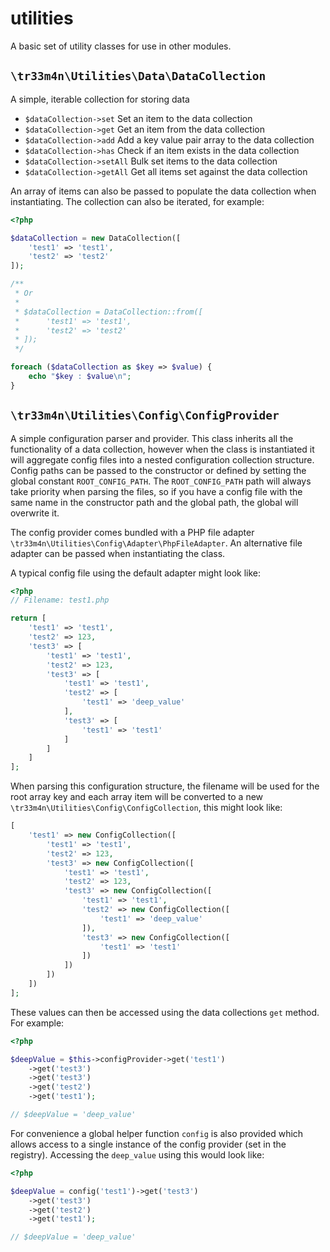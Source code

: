 # utilities
A basic set of utility classes for use in other modules.

## `\tr33m4n\Utilities\Data\DataCollection`
A simple, iterable collection for storing data

- `$dataCollection->set` Set an item to the data collection
- `$dataCollection->get` Get an item from the data collection
- `$dataCollection->add` Add a key value pair array to the data collection
- `$dataCollection->has` Check if an item exists in the data collection
- `$dataCollection->setAll` Bulk set items to the data collection
- `$dataCollection->getAll` Get all items set against the data collection

An array of items can also be passed to populate the data collection when instantiating. The collection can also be iterated, for example:
```php
<?php

$dataCollection = new DataCollection([
    'test1' => 'test1',
    'test2' => 'test2'
]);

/**
 * Or 
 * 
 * $dataCollection = DataCollection::from([
 *      'test1' => 'test1',
 *      'test2' => 'test2'
 * ]);
 */

foreach ($dataCollection as $key => $value) {
    echo "$key : $value\n";
}
```

## `\tr33m4n\Utilities\Config\ConfigProvider`
A simple configuration parser and provider. This class inherits all the functionality of a data collection, however when the class is instantiated
it will aggregate config files into a nested configuration collection structure. Config paths can be passed to the constructor or
defined by setting the global constant `ROOT_CONFIG_PATH`. The `ROOT_CONFIG_PATH` path will always take priority when parsing the files, so if you have a config file with the same name
in the constructor path and the global path, the global will overwrite it.

The config provider comes bundled with a PHP file adapter `\tr33m4n\Utilities\Config\Adapter\PhpFileAdapter`. An alternative file adapter can be passed when instantiating the class.
 
A typical config file using the default adapter might look like:
```php
<?php
// Filename: test1.php

return [
    'test1' => 'test1',
    'test2' => 123,
    'test3' => [
        'test1' => 'test1',
        'test2' => 123,
        'test3' => [
            'test1' => 'test1',
            'test2' => [
                'test1' => 'deep_value'
            ],
            'test3' => [
                'test1' => 'test1'
            ]
        ]
    ]
];
```
When parsing this configuration structure, the filename will be used for the root array key and each array item will be converted to a new `\tr33m4n\Utilities\Config\ConfigCollection`, this might look like:
```php
[
    'test1' => new ConfigCollection([
        'test1' => 'test1',
        'test2' => 123,
        'test3' => new ConfigCollection([
            'test1' => 'test1',
            'test2' => 123,
            'test3' => new ConfigCollection([
                'test1' => 'test1',
                'test2' => new ConfigCollection([
                    'test1' => 'deep_value'
                ]),
                'test3' => new ConfigCollection([
                    'test1' => 'test1'
                ])
            ])
        ])
    ])
];
```
These values can then be accessed using the data collections `get` method. For example:
```php
<?php

$deepValue = $this->configProvider->get('test1')
    ->get('test3')
    ->get('test3')
    ->get('test2')
    ->get('test1');

// $deepValue = 'deep_value'
```
For convenience a global helper function `config` is also provided which allows access to a single instance of the config provider (set in the registry). Accessing the `deep_value` using this would look like:
```php
<?php

$deepValue = config('test1')->get('test3')
    ->get('test3')
    ->get('test2')
    ->get('test1');

// $deepValue = 'deep_value'
```